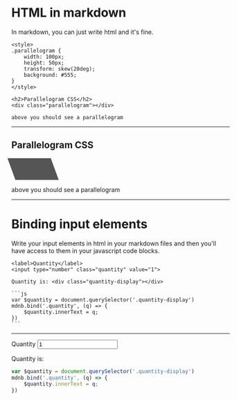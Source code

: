 # HTML in markdown

In markdown, you can just write html and it's fine.

	<style>
	.parallelogram {
		width: 100px;
		height: 50px;
		transform: skew(20deg);
		background: #555;
	}
	</style>

	<h2>Parallelogram CSS</h2>
	<div class="parallelogram"></div>

	above you should see a parallelogram
	
---

<style>
.parallelogram {
	width: 100px;
	height: 50px;
	transform: skew(20deg);
	background: #555;
}
</style>

<h2>Parallelogram CSS</h2>
<div class="parallelogram"></div>

above you should see a parallelogram

---

# Binding input elements

Write your input elements in html in your markdown files and then you'll have access to them in your javascript code blocks.


    <label>Quantity</label>
    <input type="number" class="quantity" value="1">

    Quantity is: <div class="quantity-display"></div>

    ```js
    var $quantity = document.querySelector('.quantity-display')
    mdnb.bind('.quantity', (q) => {
        $quantity.innerText = q;
    })
    ```
    

---

<label>Quantity</label>
<input type="number" class="quantity" value="1">

Quantity is: <div class="quantity-display"></div>

```js
var $quantity = document.querySelector('.quantity-display')
mdnb.bind('.quantity', (q) => {
    $quantity.innerText = q;
})
```

